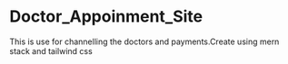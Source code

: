 # Doctor_Appoinment_Site
This is use for channelling the doctors and payments.Create using mern stack and tailwind css
